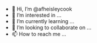- 👋 Hi, I’m @afheisleycook
- 👀 I’m interested in ...
- 🌱 I’m currently learning ...
- 💞️ I’m looking to collaborate on ...
- 📫 How to reach me ...

<!---
afheisleycook/afheisleycook is a ✨ special ✨ repository because its `README.md` (this file) appears on your GitHub profile.
You can click the Preview link to take a look at your changes.
--->
